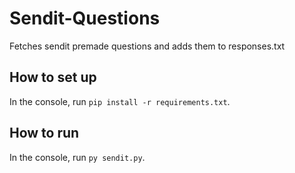 # Sendit-Questions
Fetches sendit premade questions and adds them to responses.txt

## How to set up
In the console, run `pip install -r requirements.txt`.

## How to run
In the console, run `py sendit.py`.
